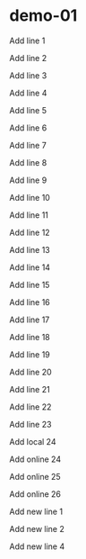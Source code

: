 # demo-01

Add line 1

Add line 2

Add line 3

Add line 4

Add line 5

Add line 6

Add line 7

Add line 8

Add line 9

Add line 10

Add line 11

Add line 12

Add line 13

Add line 14

Add line 15

Add line 16

Add line 17

Add line 18

Add line 19

Add line 20

Add line 21

Add line 22

Add line 23

Add local 24

Add online 24

Add online 25

Add online 26

Add new line 1

Add new line 2

Add new line 4
